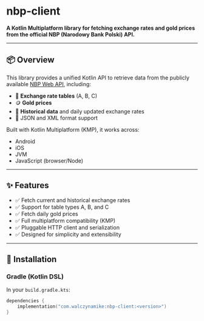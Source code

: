 # nbp-client

**A Kotlin Multiplatform library for fetching exchange rates and gold prices from the official NBP (Narodowy Bank Polski) API.**

---

## 📦 Overview

This library provides a unified Kotlin API to retrieve data from the publicly available [NBP Web API](https://api.nbp.pl), including:

- 💱 **Exchange rate tables** (A, B, C)
- 🪙 **Gold prices**
- 📅 **Historical data** and daily updated exchange rates
- 🔁 JSON and XML format support

Built with Kotlin Multiplatform (KMP), it works across:
- Android
- iOS
- JVM
- JavaScript (browser/Node)

---

## ✨ Features

- ✅ Fetch current and historical exchange rates
- ✅ Support for table types A, B, and C
- ✅ Fetch daily gold prices
- ✅ Full multiplatform compatibility (KMP)
- ✅ Pluggable HTTP client and serialization
- ✅ Designed for simplicity and extensibility

---

## 🔧 Installation

### Gradle (Kotlin DSL)

In your `build.gradle.kts`:

```kotlin
dependencies {
    implementation("com.walczynamike:nbp-client:<version>")
}